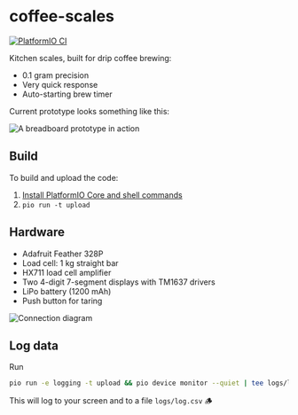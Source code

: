 # coffee-scales

[![PlatformIO CI](https://github.com/mortenfyhn/coffee-scales/actions/workflows/main.yml/badge.svg)](https://github.com/mortenfyhn/coffee-scales/actions/workflows/main.yml)

Kitchen scales, built for drip coffee brewing:

* 0.1 gram precision
* Very quick response
* Auto-starting brew timer

Current prototype looks something like this:

![A breadboard prototype in action](https://i.imgur.com/sJAW9rS.jpg)

## Build

To build and upload the code:

1. [Install PlatformIO Core and shell commands](https://docs.platformio.org/en/latest/core/installation/index.html)
2. `pio run -t upload`

## Hardware

* Adafruit Feather 328P
* Load cell: 1 kg straight bar
* HX711 load cell amplifier
* Two 4-digit 7-segment displays with TM1637 drivers
* LiPo battery (1200 mAh)
* Push button for taring

![Connection diagram](https://i.imgur.com/zfTGbLD.png)

## Log data

Run

```sh
pio run -e logging -t upload && pio device monitor --quiet | tee logs/log.csv
```

This will log to your screen and to a file `logs/log.csv` 🪵
